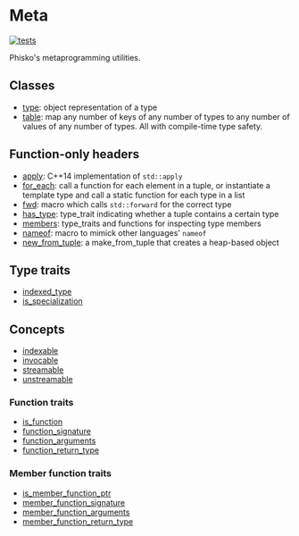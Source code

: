# Meta

[![tests](https://github.com/phisko/meta/workflows/tests/badge.svg)](https://github.com/phisko/meta/actions/workflows/build.yml)

Phisko's metaprogramming utilities.

## Classes

* [type](putils/meta/type.md): object representation of a type
* [table](putils/meta/table.md): map any number of keys of any number of types to any number of values of any number of types. All with compile-time type safety.

## Function-only headers

* [apply](putils/meta/apply.md): C++14 implementation of `std::apply`
* [for_each](putils/meta/for_each.md): call a function for each element in a tuple, or instantiate a template type and call a static function for each type in a list
* [fwd](putils/meta/fwd.md): macro which calls `std::forward` for the correct type
* [has_type](putils/meta/has_type.md): type_trait indicating whether a tuple contains a certain type
* [members](putils/meta/member.md): type_traits and functions for inspecting type members
* [nameof](putils/meta/nameof.md): macro to mimick other languages' `nameof`
* [new_from_tuple](putils/meta/new_from_tuple.md): a make_from_tuple that creates a heap-based object

## Type traits

* [indexed_type](putils/meta/traits/indexed_type.md)
* [is_specialization](putils/meta/traits/is_specialization.md)

## Concepts

* [indexable](putils/meta/concepts/indexable.md)
* [invocable](putils/meta/concepts/invocable.md)
* [streamable](putils/meta/concepts/streamable.md)
* [unstreamable](putils/meta/concepts/unstreamable.md)

### Function traits

* [is_function](putils/meta/traits/is_function.md)
* [function_signature](putils/meta/traits/function_signature.md)
* [function_arguments](putils/meta/traits/function_arguments.md)
* [function_return_type](putils/meta/traits/function_return_type.md)

### Member function traits

* [is_member_function_ptr](putils/meta/traits/is_member_function_ptr.md)
* [member_function_signature](putils/meta/traits/member_function_signature.md)
* [member_function_arguments](putils/meta/traits/member_function_arguments.md)
* [member_function_return_type](putils/meta/traits/member_function_return_type.md)
